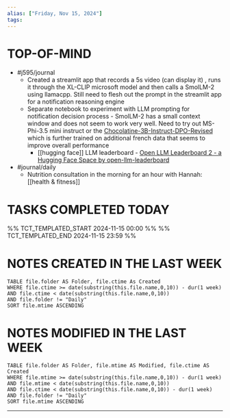 ```yaml
---
alias: ["Friday, Nov 15, 2024"]
tags: 
---
```

# TOP-OF-MIND
- #j595/journal 
	- Created a streamlit app that records a 5s video (can display it) , runs it through the XL-CLIP microsoft model and then calls a SmolLM-2 using llamacpp. Still need to flesh out the prompt in the streamlit app for a notification reasoning engine
	- Separate notebook to experiment with LLM prompting for notification decision process - SmolLM-2 has a small context window and does not seem to work very well. Need to try out MS-Phi-3.5 mini instruct or the [Chocolatine-3B-Instruct-DPO-Revised](https://huggingface.co/datasets/open-llm-leaderboard/jpacifico__Chocolatine-3B-Instruct-DPO-Revised-details) which is further trained on additional french data that seems to improve overall performance 
		- [[hugging face]] LLM leaderboard - [Open LLM Leaderboard 2 - a Hugging Face Space by open-llm-leaderboard](https://huggingface.co/spaces/open-llm-leaderboard/open_llm_leaderboard)
- #journal/daily 
	- Nutrition consultation in the morning for an hour with Hannah: [[health & fitness]]
		


# TASKS COMPLETED TODAY
%% TCT_TEMPLATED_START 2024-11-15 00:00 %%
%% TCT_TEMPLATED_END 2024-11-15 23:59 %%


# NOTES CREATED IN THE LAST WEEK
``` dataview
TABLE file.folder AS Folder, file.ctime As Created
WHERE file.ctime >= date(substring(this.file.name,0,10)) - dur(1 week) 
AND file.ctime < date(substring(this.file.name,0,10)) 
AND file.folder != "Daily"
SORT file.mtime ASCENDING
```

# NOTES MODIFIED IN THE LAST WEEK
``` dataview
TABLE file.folder AS Folder, file.mtime AS Modified, file.ctime AS Created
WHERE file.mtime >= date(substring(this.file.name,0,10)) - dur(1 week)
AND file.mtime < date(substring(this.file.name,0,10))
AND file.ctime < date(substring(this.file.name,0,10)) - dur(1 week)
AND file.folder != "Daily"
SORT file.mtime ASCENDING
```
---
